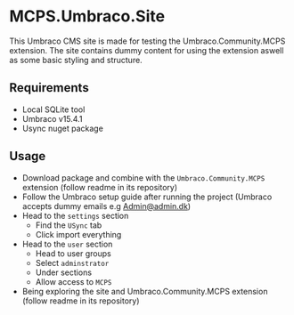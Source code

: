 # MCPS.Umbraco.Site

This Umbraco CMS site is made for testing the Umbraco.Community.MCPS extension. The site contains dummy content for using the extension aswell as some basic styling and structure.

## Requirements
- Local SQLite tool
- Umbraco v15.4.1
- Usync nuget package

## Usage
- Download package and combine with the `Umbraco.Community.MCPS` extension (follow readme in its repository)
- Follow the Umbraco setup guide after running the project (Umbraco accepts dummy emails e.g Admin@admin.dk)
- Head to the `settings` section
    - Find the `USync` tab
    - Click import everything
- Head to the `user` section
    - Head to user groups
    - Select `adminstrator`
    - Under sections
    - Allow access to `MCPS`
- Being exploring the site and Umbraco.Community.MCPS extension (follow readme in its repository)
